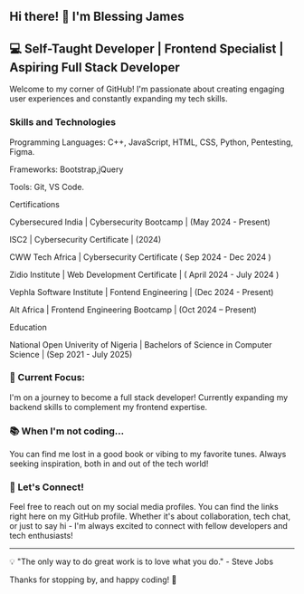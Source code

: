 ## Hi there! 👋 I'm Blessing James

## 💻 Self-Taught Developer | Frontend Specialist | Aspiring Full Stack Developer

Welcome to my corner of GitHub! I'm passionate about creating engaging user experiences and constantly expanding my tech skills.

### Skills and Technologies

Programming Languages: C++, JavaScript, HTML, CSS, Python, Pentesting, Figma.

Frameworks: Bootstrap,jQuery

Tools: Git, VS Code.


Certifications 

Cybersecured India | Cybersecurity Bootcamp | (May 2024 - Present)

ISC2   |  Cybersecurity Certificate | (2024)

CWW Tech Africa | Cybersecurity Certificate ( Sep 2024 - Dec 2024 )

Zidio Institute | Web Development Certificate | ( April 2024 - July 2024 )

Vephla Software Institute | Fontend Engineering | (Dec 2024 - Present)

Alt Africa | Frontend Engineering Bootcamp | (Oct 2024 – Present)


Education

National Open Univerity of Nigeria | Bachelors of Science in Computer Science | (Sep 2021 - July 2025)

### 🌱 Current Focus:

I'm on a journey to become a full stack developer! Currently expanding my backend skills to complement my frontend expertise.

### 📚 When I'm not coding...

You can find me lost in a good book or vibing to my favorite tunes. Always seeking inspiration, both in and out of the tech world!

### 🤝 Let's Connect!

Feel free to reach out on my social media profiles. You can find the links right here on my GitHub profile. Whether it's about collaboration, tech chat, or just to say hi - I'm always excited to connect with fellow developers and tech enthusiasts!

---

💡 "The only way to do great work is to love what you do." - Steve Jobs

Thanks for stopping by, and happy coding! 🚀
